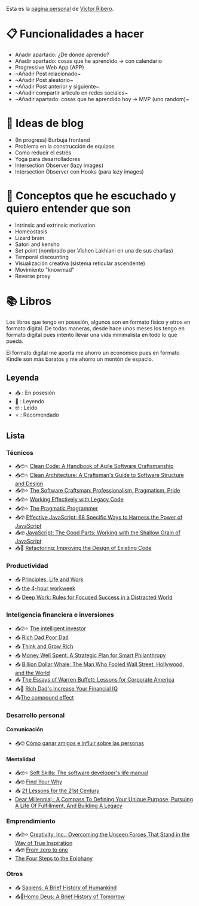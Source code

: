 Esta es la [página personal](https://elrincondevictor.com/blog/) de [Victor Ribero](https://twitter.com/JS_TUREEY).

# 📋 Funcionalidades a hacer
- Añadir apartado: ¿De dónde aprendo?
- Añadir apartado: cosas que he aprendido -> con calendario
- Progressive Web App (APP)
- ~Añadir Post relacionado~
- ~Añadir Post aleatorio~
- ~Añadir Post anterior y siguiente~
- ~Añadir compartir artículo en redes sociales~
- ~Añadir apartado: cosas que he aprendido hoy -> MVP (uno random)~

# 📝 Ideas de blog
- (In progress) Burbuja frontend
- Problema en la construcción de equipos
- Como reducir el estrés
- Yoga para desarrolladores
- Intersection Observer (lazy images)
- Intersection Observer con Hooks (para lazy images)


# 🧐 Conceptos que he escuchado y quiero entender que son
- Intrinsic and extrinsic motivation
- Homeostasis
- Lizard brain
- Satori and kensho
- Set point (nombrado por Vishen Lakhiani en una de sus charlas)
- Temporal discounting
- Visualización creativa (sistema reticular ascendente)
- Movimiento "knowmad"
- Reverse proxy

# 📚 Libros
Los libros que tengo en posesión, algunos son en formato físico y otros en formato digital. De todas maneras, desde hace unos meses los tengo en formato digital pues intento llevar una vida minimalista en todo lo que pueda.

El formato digital me aporta me ahorro un económico pues en formato Kindle son más baratos y me ahorro un montón de espacio.

## Leyenda
- 📥 : En posesión
- 📖 : Leyendo
- 🤓 : Leído
- ⭐ : Recomendado

## Lista

### Técnicos
- 📥🤓⭐ [Clean Code: A Handbook of Agile Software Craftsmanship ](https://www.amazon.es/Clean-Code-Handbook-Software-Craftsmanship-ebook/dp/B001GSTOAM)
- 📥🤓⭐ [Clean Architecture: A Craftsman's Guide to Software Structure and Design](https://www.amazon.es/Clean-Architecture-Craftsmans-Software-Structure-ebook/dp/B075LRM681)
- 📥🤓⭐ [The Software Craftsman: Professionalism, Pragmatism, Pride](https://www.amazon.es/Software-Craftsman-Professionalism-Pragmatism-Robert-ebook/dp/B00QXAGIDO)
- 📥🤓⭐ [Working Effectively with Legacy Code](https://www.amazon.es/Working-Effectively-Legacy-Code-EFFECT-ebook/dp/B005OYHF0A)
- 📥🤓⭐ [The Pragmatic Programmer](https://www.amazon.es/Pragmatic-Programmer-Journeyman-Master-ebook/dp/B003GCTQAE)
- 📥🤓 [Effective JavaScript: 68 Specific Ways to Harness the Power of JavaScript](https://www.amazon.es/Effective-JavaScript-Specific-Software-Development/dp/0321812182)
- 📥🤓 [JavaScript: The Good Parts: Working with the Shallow Grain of JavaScript](https://www.amazon.es/JavaScript-Parts-Working-Shallow-Grain/dp/0596517742)
- 📥📖 [Refactoring: Improving the Design of Existing Code](https://www.amazon.es/Refactoring-Improving-Existing-Addison-wesley-Signature/dp/0134757599)


### Productividad

- 📥 [Principles: Life and Work](https://www.amazon.com/Principles-Life-Work-Ray-Dalio/dp/1501124021/)
- 📥 [the 4-hour workweek](https://www.amazon.com/4-Hour-Work-Week-Escape-Anywhere-ebook/dp/B006X0M2TS)
- 📥 [Deep Work: Rules for Focused Success in a Distracted World](https://www.amazon.es/Deep-Work-Focused-Success-Distracted/dp/0349411905)



### Inteligencia financiera e inversiones

- 📥🤓⭐ [The intelligent investor](https://www.amazon.com/Intelligent-Investor-Collins-Business-Essentials-ebook/dp/B000FC12C8)
- 📥 [Rich Dad Poor Dad](https://www.amazon.com/Robert-Kiyosaki-Rich-Poor-%E3%80%902018%E3%80%91/dp/B07HK8X8V5/)
- 📥 [Think and Grow Rich](https://www.amazon.com/Complete-Reprint-Bestselling-Classic-Analysis/dp/1604502673)
- 📥 [Money Well Spent: A Strategic Plan for Smart Philanthropy](https://www.amazon.com/Money-Well-Spent-Strategic-Philanthropy/dp/B00ZY95SSG)
- 📥 [Billion Dollar Whale: The Man Who Fooled Wall Street, Hollywood, and the World](https://www.amazon.com/Billion-Dollar-Whale-Fooled-Hollywood/dp/031643650X)
- 📥 [The Essays of Warren Buffett: Lessons for Corporate America](https://www.amazon.com/Essays-Warren-Buffett-Lessons-Corporate/dp/1611637589)
- 📥📖 [Rich Dad's Increase Your Financial IQ](https://www.amazon.es/Rich-Dads-Increase-Your-Financial/dp/1612680666)
- 📥[The compound effect](https://www.amazon.com/Compound-Effect-Darren-Hardy/dp/159315724X)

### Desarrollo personal

#### Comunicación

- 📥🤓 [Cómo ganar amigos e influir sobre las personas](https://www.amazon.es/dp/B07DWF6W94)

#### Mentalidad

- 📥🤓⭐ [Soft Skills: The software developer's life manual](https://www.amazon.es/Soft-Skills-software-developers-manual/dp/1617292397)
- 📥🤓 [Find Your Why](https://www.amazon.es/Find-Your-Why-Simon-Sinek/dp/0143111728)
- 📥 [21 Lessons for the 21st Century](https://www.amazon.com/Lessons-21st-Century-Yuval-Harari-ebook/dp/B0767FS76G)
- [Dear Millennial,: A Compass To Defining Your Unique Purpose, Pursuing A Life Of Fulfillment, And Building A Legacy](https://www.amazon.com/dp/B075VNBSGP)

### Emprendimiento
- 📥🤓⭐ [Creativity, Inc.: Overcoming the Unseen Forces That Stand in the Way of True Inspiration](https://www.amazon.es/Creativity-Inc-Overcoming-Unseen-Inspiration/dp/0593070100)
- 📥🤓 [From zero to one](https://www.amazon.com/Zero-One-Notes-Startups-Future/dp/0804139296)
- [The Four Steps to the Epiphany](https://www.amazon.com/gp/product/0989200507)


### Otros
- 📥 [Sapiens: A Brief History of Humankind](https://www.amazon.com/Sapiens-Humankind-Yuval-Noah-Harari-ebook/dp/B00K7ED54M)
- 📥📖[Homo Deus: A Brief History of Tomorrow](https://www.amazon.com/Homo-Deus-Brief-History-Tomorrow-ebook/dp/B01BBQ33VE)

